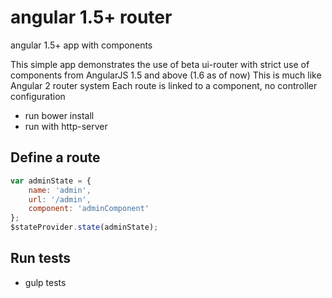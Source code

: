 # angular 1.5+ router
angular 1.5+ app with components

This simple app demonstrates the use of beta ui-router with strict use of components from AngularJS 1.5 and above (1.6 as of now)
This is much like Angular 2 router system
Each route is linked to a component, no controller configuration

- run bower install
- run with http-server

## Define a route

```javascript
var adminState = {
	name: 'admin',
	url: '/admin',
	component: 'adminComponent'
};
$stateProvider.state(adminState);
```

## Run tests

- gulp tests